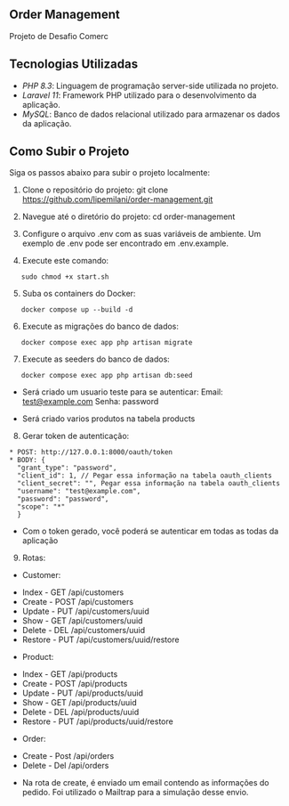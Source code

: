 ## Order Management

Projeto de Desafio Comerc

## Tecnologias Utilizadas

- *PHP 8.3*: Linguagem de programação server-side utilizada no projeto.
- *Laravel 11*: Framework PHP utilizado para o desenvolvimento da aplicação.
- *MySQL*: Banco de dados relacional utilizado para armazenar os dados da aplicação.

## Como Subir o Projeto

Siga os passos abaixo para subir o projeto localmente:

1. Clone o repositório do projeto:
   git clone https://github.com/lipemilani/order-management.git


2. Navegue até o diretório do projeto:
   cd order-management


3. Configure o arquivo .env com as suas variáveis de ambiente. Um exemplo de .env pode ser encontrado em .env.example.


4. Execute este comando:
```
   sudo chmod +x start.sh
```

5. Suba os containers do Docker:
```
   docker compose up --build -d
```


6. Execute as migrações do banco de dados:
```
   docker compose exec app php artisan migrate
```

7. Execute as seeders do banco de dados:
```
   docker compose exec app php artisan db:seed
```

* Será criado um usuario teste para se autenticar: 
  Email: test@example.com Senha: password

* Será criado varios produtos na tabela products


8. Gerar token de autenticação:
```
* POST: http://127.0.0.1:8000/oauth/token
* BODY: {
  "grant_type": "password",
  "client_id": 1, // Pegar essa informação na tabela oauth_clients
  "client_secret": "", Pegar essa informação na tabela oauth_clients
  "username": "test@example.com",
  "password": "password",
  "scope": "*"
  }
```
* Com o token gerado, você poderá se autenticar em todas as todas da aplicação

9. Rotas:
* Customer:
- Index - GET /api/customers
- Create - POST /api/customers
- Update - PUT /api/customers/uuid
- Show - GET /api/customers/uuid
- Delete - DEL /api/customers/uuid
- Restore - PUT /api/customers/uuid/restore

* Product:
- Index - GET /api/products
- Create - POST /api/products
- Update - PUT /api/products/uuid
- Show - GET /api/products/uuid
- Delete - DEL /api/products/uuid
- Restore - PUT /api/products/uuid/restore

* Order:
- Create - Post /api/orders
- Delete - Del /api/orders
* Na rota de create, é enviado um email contendo as informações do pedido. Foi utilizado o Mailtrap para a simulação desse envio.
